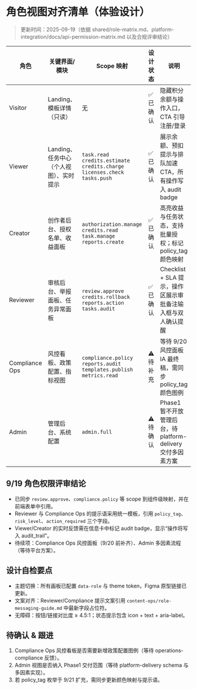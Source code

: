 ﻿# 角色视图对齐清单（体验设计）

> 更新时间：2025-09-19（依据 shared/role-matrix.md、platform-integration/docs/api-permission-matrix.md 以及合规评审结论）

| 角色 | 关键界面/模块 | Scope 映射 | 设计状态 | 说明 |
| --- | --- | --- | --- | --- |
| Visitor | Landing、模板详情（只读） | 无 | ✅ 已确认 | 隐藏积分余额与操作入口，CTA 引导注册/登录 |
| Viewer | Landing、任务中心（个人视图）、实时提示 | `task.read` `credits.estimate` `credits.charge` `licenses.check` `tasks.push` | ✅ 已确认 | 展示余额、预扣提示与排队加速 CTA，所有操作写入 audit badge |
| Creator | 创作者后台、授权名单、收益面板 | `authorization.manage` `credits.read` `task.manage` `reports.create` | ✅ 已确认 | 高亮收益与任务状态，支持批量授权；标记 policy_tag 颜色映射 |
| Reviewer | 审核后台、举报面板、任务异常面板 | `review.approve` `credits.rollback` `reports.action` `tasks.audit` | ✅ 已确认 | Checklist + SLA 提示，操作区展示审批备注输入框与双人确认提醒 |
| Compliance Ops | 风控看板、政策配置、指标视图 | `compliance.policy` `reports.audit` `templates.publish` `metrics.read` | ⚠️ 待补充 | 等待 9/20 风控面板 IA 最终稿，需同步 policy_tag 颜色图例 |
| Admin | 管理后台、系统配置 | `admin.full` | ⚠️ 待确认 | Phase1 暂不开放管理后台，待 platform-delivery 交付多因素方案 |

## 9/19 角色权限评审结论
- 已同步 `review.approve`、`compliance.policy` 等 scope 到组件级映射，并在前端表单中引用。
- Reviewer 与 Compliance Ops 的提示语采用统一模板，引用 `policy_tag`、`risk_level`、`action_required` 三个字段。
- Viewer/Creator 的实时反馈需在信息卡中标记 audit badge，显示“操作将写入 audit_trail”。
- 待续项：Compliance Ops 风控面板（9/20 前补齐）、Admin 多因素流程（等待平台方案）。

## 设计自检要点
- 主题切换：所有画板已配置 `data-role` 与 theme token，Figma 原型链接已更新。
- 文案对齐：Reviewer/Compliance 提示文案引用 `content-ops/role-messaging-guide.md` 中最新字段占位符。
- 无障碍：按钮/链接对比度 ≥ 4.5:1；状态提示包含 icon + text + aria-label。

## 待确认 & 跟进
1. Compliance Ops 风控看板是否需要新增政策配置图例（等待 operations-compliance 反馈）。
2. Admin 视图是否纳入 Phase1 交付范围（等待 platform-delivery schema 与多因素实现）。
3. 若 policy_tag 枚举于 9/21 扩充，需同步更新颜色映射与提示语。
